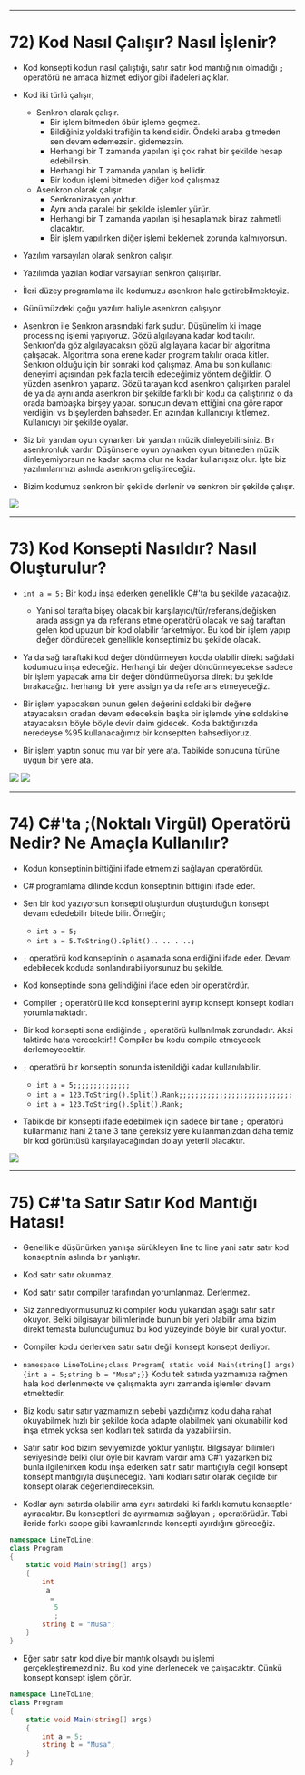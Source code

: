 ***
# 72) Kod Nasıl Çalışır? Nasıl İşlenir?
- Kod konsepti kodun nasıl çalıştığı, satır satır kod mantığının olmadığı `;` operatörü ne amaca hizmet ediyor gibi ifadeleri açıklar.

- Kod iki türlü çalışır;
    * Senkron olarak çalışır.
        - Bir işlem bitmeden öbür işleme geçmez.
        - Bildiğiniz yoldaki trafiğin ta kendisidir. Öndeki araba gitmeden sen devam edemezsin. gidemezsin.
        - Herhangi bir T zamanda yapılan işi çok rahat bir şekilde hesap edebilirsin. 
        - Herhangi bir T zamanda yapılan iş bellidir.
        - Bir kodun işlemi bitmeden diğer kod çalışmaz
    * Asenkron olarak çalışır.
        - Senkronizasyon yoktur.
        - Aynı anda paralel bir şekilde işlemler yürür.
        - Herhangi bir T zamanda yapılan işi hesaplamak biraz zahmetli olacaktır. 
        - Bir işlem yapılırken diğer işlemi beklemek zorunda kalmıyorsun.
        

- Yazılım varsayılan olarak senkron çalışır.

- Yazılımda yazılan kodlar varsayılan senkron çalışırlar.

- İleri düzey programlama ile kodumuzu asenkron hale getirebilmekteyiz.

- Günümüzdeki çoğu yazılım haliyle asenkron çalışıyor.

- Asenkron ile Senkron arasındaki fark şudur. Düşünelim ki image processing işlemi yapıyoruz. Gözü algılayana kadar kod takılır. Senkron'da göz algılayacaksın gözü algılayana kadar bir algoritma çalışacak. Algoritma sona erene kadar program takılır orada kitler. Senkron olduğu için bir sonraki kod çalışmaz. Ama bu son kullanıcı deneyimi açısından pek fazla tercih edeceğimiz yöntem değildir. O yüzden asenkron yaparız. Gözü tarayan kod asenkron çalışırken paralel de ya da aynı anda asenkron bir şekilde farklı bir kodu da çalıştırırız o da orada bambaşka birşey yapar. sonucun devam ettiğini ona göre rapor verdiğini vs bişeylerden bahseder. En azından kullanıcıyı kitlemez. Kullanıcıyı bir şekilde oyalar.

- Siz bir yandan oyun oynarken bir yandan müzik dinleyebilirsiniz. Bir asenkronluk vardır. Düşünsene oyun oynarken oyun bitmeden müzik dinleyemiyorsun ne kadar saçma olur ne kadar kullanışsız olur. İşte biz yazılımlarımızı aslında asenkron geliştireceğiz.

- Bizim kodumuz senkron bir şekilde derlenir ve senkron bir şekilde çalışır.

<img src="1.png" width="auto">

***
# 73) Kod Konsepti Nasıldır? Nasıl Oluşturulur?
- `int a = 5;` Bir kodu inşa ederken genellikle C#'ta bu şekilde yazacağız.
    * Yani sol tarafta bişey olacak bir karşılayıcı/tür/referans/değişken arada assign ya da referans etme operatörü olacak ve sağ taraftan gelen kod upuzun bir kod olabilir farketmiyor. Bu kod bir işlem yapıp değer döndürecek genellikle konseptimiz bu şekilde olacak.

- Ya da sağ taraftaki kod değer döndürmeyen kodda olabilir direkt sağdaki kodumuzu inşa edeceğiz. Herhangi bir değer döndürmeyecekse sadece bir işlem yapacak ama bir değer döndürmeüyorsa direkt bu şekilde bırakacağız. herhangi bir yere assign ya da referans etmeyeceğiz.

- Bir işlem yapacaksın bunun gelen değerini soldaki bir değere atayacaksın oradan devam edeceksin başka bir işlemde yine soldakine atayacaksın böyle böyle devir daim gidecek. Koda baktığınızda neredeyse %95 kullanacağımız bir konseptten bahsediyoruz. 

- Bir işlem yaptın sonuç mu var bir yere ata. Tabikide sonucuna türüne uygun bir yere ata.

<img src="2.png" width="auto">
<img src="3.png" width="auto">

***
# 74) C#'ta ;(Noktalı Virgül) Operatörü Nedir? Ne Amaçla Kullanılır?
- Kodun konseptinin bittiğini ifade etmemizi sağlayan operatördür.

- C# programlama dilinde kodun konseptinin bittiğini ifade eder.

- Sen bir kod yazıyorsun konsepti oluşturdun oluşturduğun konsept devam ededebilir bitede bilir. Örneğin;
    * `int a = 5;` 
    * `int a = 5.ToString().Split().. .. . ..;`

- `;` operatörü kod konseptinin o aşamada sona erdiğini ifade eder. Devam edebilecek koduda sonlandırabiliyorsunuz bu şekilde.

- Kod konseptinde sona gelindiğini ifade eden bir operatördür.

- Compiler `;` operatörü ile kod konseptlerini ayırıp konsept konsept kodları yorumlamaktadır. 

- Bir kod konsepti sona erdiğinde `;` operatörü kullanılmak zorundadır. Aksi taktirde hata verecektir!!! Compiler bu kodu compile etmeyecek derlemeyecektir.

- `;` operatörü bir konseptin sonunda istenildiği kadar kullanılabilir.
    * `int a = 5;;;;;;;;;;;;;;`
    * `int a = 123.ToString().Split().Rank;;;;;;;;;;;;;;;;;;;;;;;;;;;;`
    * `int a = 123.ToString().Split().Rank;`

- Tabikide bir konsepti ifade edebilmek için sadece bir tane `;` operatörü kullanmanız hani 2 tane 3 tane gereksiz yere kullanmanızdan daha temiz bir kod görüntüsü karşılayacağından dolayı yeterli olacaktır.

<img src="4.png" width="auto">

***
# 75) C#'ta Satır Satır Kod Mantığı Hatası!
- Genellikle düşünürken yanlışa sürükleyen line to line yani satır satır kod konseptinin aslında bir yanlıştır.

- Kod satır satır okunmaz.

- Kod satır satır compiler tarafından yorumlanmaz. Derlenmez.

- Siz zannediyormusunuz ki compiler kodu yukarıdan aşağı satır satır okuyor. Belki bilgisayar bilimlerinde bunun bir yeri olabilir ama bizim direkt temasta bulunduğumuz bu kod yüzeyinde böyle bir kural yoktur.

- Compiler kodu derlerken satır satır değil konsept konsept derliyor.

- `namespace LineToLine;class Program{ static void Main(string[] args){int a = 5;string b = "Musa";}}` Kodu tek satırda yazmamıza rağmen hala kod derlenmekte ve çalışmakta aynı zamanda işlemler devam etmektedir.

- Biz kodu satır satır yazmamızın sebebi yazdığımız kodu daha rahat okuyabilmek hızlı bir şekilde koda adapte olabilmek yani okunabilir kod inşa etmek yoksa sen kodları tek satırda da yazabilirsin.

- Satır satır kod bizim seviyemizde yoktur yanlıştır. Bilgisayar bilimleri seviyesinde belki olur öyle bir kavram vardır ama C#'ı yazarken biz bunla ilgilenirken kodu inşa ederken satır satır mantığıyla değil konsept konsept mantığıyla düşüneceğiz. Yani kodları satır olarak değilde bir konsept olarak değerlendireceksin.

- Kodlar aynı satırda olabilir ama aynı satırdaki iki farklı komutu konseptler ayıracaktır. Bu konseptleri de ayırmamızı sağlayan `;` operatörüdür. Tabi ileride farklı scope gibi kavramlarında konsepti ayırdığını göreceğiz.

```C#
namespace LineToLine;
class Program
{ 
    static void Main(string[] args)
    {
        int
         a
          =
           5
           ;
        string b = "Musa";
    }
}
```
- Eğer satır satır kod diye bir mantık olsaydı bu işlemi gerçekleştiremezdiniz. Bu kod yine derlenecek ve çalışacaktır. Çünkü konsept konsept işlem görür.


```C#
namespace LineToLine;
class Program
{ 
    static void Main(string[] args)
    {
        int a = 5;
        string b = "Musa";
    }
}
```